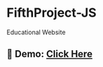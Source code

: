 # FifthProject-JS
Educational Website
<h2>🌟 Demo: <a href="https://reza-shirali.github.io/FifthProject-JS/">Click Here</a></h2>
